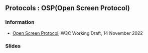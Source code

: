 ## Protocols : OSP(Open Screen Protocol)



### Information
- [Open Screen Protocol](https://www.w3.org/TR/openscreenprotocol/), W3C Working Draft, 14 November 2022


### Slides

